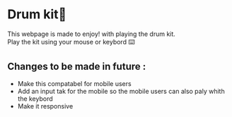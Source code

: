 # Drum kit🥁

This webpage is made to enjoy! with playing the drum kit.<br>
Play the kit using your mouse or keybord ⌨️

<h2>Changes to be made in future :</h2>
<ul>
  <li>Make this compatabel for mobile users</li>
  <li>Add an input tak for the mobile so the mobile users can also paly whith the keybord</li>
  <li>Make it responsive</li>
</ul>


